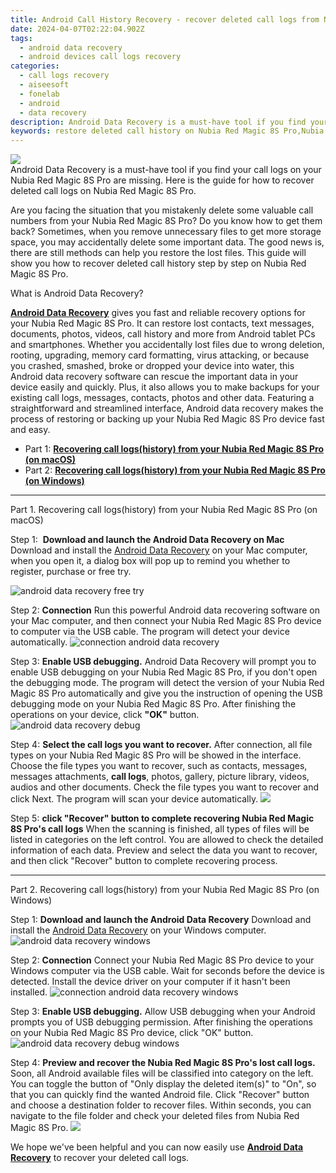 ```yaml
---
title: Android Call History Recovery - recover deleted call logs from Nubia Red Magic 8S Pro
date: 2024-04-07T02:22:04.902Z
tags: 
  - android data recovery
  - android devices call logs recovery
categories: 
  - call logs recovery
  - aiseesoft
  - fonelab
  - android
  - data recovery
description: Android Data Recovery is a must-have tool if you find your call logs on your Nubia Red Magic 8S Pro are missing. Here is the guide for how to recover deleted call logs on Nubia Red Magic 8S Pro.
keywords: restore deleted call history on Nubia Red Magic 8S Pro,Nubia Red Magic 8S Pro call logs recovery,Regain missing call history on Nubia Red Magic 8S Pro,retrieve wiped call logs Nubia Red Magic 8S Pro,undelete call numbers from Nubia Red Magic 8S Pro,recover lost recent calls from Nubia Red Magic 8S Pro,Nubia Red Magic 8S Pro deleted call history,how to refind deleted call history from Nubia Red Magic 8S Pro,get back deleted call history from Nubia Red Magic 8S Pro android,how to retrieve call history from Nubia Red Magic 8S Pro,how to get the call history back on Nubia Red Magic 8S Pro,how to retrieve deleted call history from my Nubia Red Magic 8S Pro
---
```


<img src="https://img0mobiles.techidaily.com/images/best-assets/devices/nubia/nubia-red-magic-8s-pro/1.jpg" class="atpl-imgstyle"  />

<div class="atpl-content atpl-for-fonelab-android recover-call-logs">

<div class="atpl-post-description-part-1">
Android Data Recovery is a must-have tool if you find your call logs on your Nubia Red Magic 8S Pro are missing. Here is the guide for how to recover deleted call logs on Nubia Red Magic 8S Pro.
</div>



<div class="atpl-post-description-part-2">
<div class="tpl-content-sub-paragraph-content">
  <p>
    Are you facing the situation that you mistakenly delete some valuable call numbers from your Nubia Red Magic 8S Pro? Do you know how to get them back? Sometimes, when you remove unnecessary files to get more storage space, you may accidentally delete some important data. The good news is, there are still methods can help you restore the lost files. This guide will show you how to recover deleted call history step by step on Nubia Red Magic 8S Pro.
  </p>
</div>
</div>

<div class="atpl-post-description-part-3">
<div class="tpl-content-sub-paragraph-title">
    What is Android Data Recovery?
</div>
<div class="tpl-content-sub-paragraph-content">
  <p>
  <a href="https://tools.techidaily.com/aiseesoft-android-data-recovery/" ><strong>Android Data Recovery</strong></a> gives you fast and reliable recovery options for your Nubia Red Magic 8S Pro. It can restore lost contacts, text messages, documents, photos, videos, call history and more from Android tablet PCs and smartphones. Whether you accidentally lost files due to wrong deletion, rooting, upgrading, memory card formatting, virus attacking, or because you crashed, smashed, broke or dropped your device into water, this Android data recovery software can rescue the important data in your device easily and quickly. Plus, it also allows you to make backups for your existing call logs, messages, contacts, photos and other data. Featuring a straightforward and streamlined interface, Android data recovery makes the process of restoring or backing up your  Nubia Red Magic 8S Pro device fast and easy.
  </p>
</div>
</div>

<ul>
  <li>Part 1: <strong><a href="#p1"> Recovering call logs(history) from your Nubia Red Magic 8S Pro  (on macOS)</a></strong></li>
  <li>Part 2: <strong><a href="#p2"> Recovering call logs(history) from your Nubia Red Magic 8S Pro  (on Windows)</a></strong></li>
</ul>


<!-- Part 1 -->
<a id="p1" name="p1" ></a><hr>

<div>
  <span class="atpl-step-part-style">Part 1. Recovering call logs(history) from your Nubia Red Magic 8S Pro (on macOS)</span>
</div>

<span class="atpl-stepstyle-a"><span>Step 1: </span></span> <strong>Download and launch the Android Data Recovery on Mac</strong>
Download and install the <a href="https://tools.techidaily.com/aiseesoft-android-data-recovery/" >Android Data Recovery</a> on your Mac computer, when you open it, a dialog box will pop up to remind you whether to register, purchase or free try.

<img src="https://tools.techidaily.com/images/apps/aiseesoft/android-data-recovery/mac-free-try.png" class="atpl-imgstyle" alt="android data recovery free try" />

<span class="atpl-stepstyle-a"><span>Step 2: </span></span> <strong>Connection</strong>
Run this powerful Android data recovering software on your Mac computer, and then connect your Nubia Red Magic 8S Pro device to computer via the USB cable. The program will detect your device automatically.
<img src="https://tools.techidaily.com/images/apps/aiseesoft/android-data-recovery/mac-connection-interface.jpg" class="atpl-imgstyle" alt="connection android data recovery" />

<span class="atpl-stepstyle-a"><span>Step 3: </span></span> <strong>Enable USB debugging.</strong>
Android Data Recovery will prompt you to enable USB debugging on your Nubia Red Magic 8S Pro, if you don't open the debugging mode. The program will detect the version of your Nubia Red Magic 8S Pro automatically and give you the instruction of opening the USB debugging mode on your Nubia Red Magic 8S Pro. After finishing the operations on your device, click <strong>"OK"</strong> button.
<img src="https://tools.techidaily.com/images/apps/aiseesoft/android-data-recovery/mac-android-usb-debug.jpg"  class="atpl-imgstyle" alt="android data recovery debug" />

<span class="atpl-stepstyle-a"><span>Step 4: </span></span> <strong>Select the call logs you want to recover.</strong>
After connection, all file types on your Nubia Red Magic 8S Pro will be showed in the interface. Choose the file types you want to recover, such as contacts, messages, messages attachments, <b>call logs</b>, photos, gallery, picture library, videos, audios and other documents. Check the file types you want to recover and click Next. The program will scan your device automatically.
<img src="https://tools.techidaily.com/images/apps/aiseesoft/android-data-recovery/mac-choose-type-call-logs.jpg" class="atpl-imgstyle"  />

<span class="atpl-stepstyle-a"><span>Step 5: </span></span> <strong>click "Recover" button to  complete recovering Nubia Red Magic 8S Pro's call logs</strong>
When the scanning is finished, all types of files will be listed in categories on the left control. You are allowed to check the detailed information of each data. Preview and select the data you want to recover, and then click "Recover" button to complete recovering process.


<a id="p2" name="p2"></a><hr>

<!-- Part 2 -->
<div>
  <span class="atpl-step-part-style">Part 2. Recovering call logs(history) from your Nubia Red Magic 8S Pro (on Windows)</span>
</div>

<span class="atpl-stepstyle-a"><span>Step 1: </span></span> <strong>Download and launch the Android Data Recovery</strong>
Download and install the <a href="https://tools.techidaily.com/aiseesoft-android-data-recovery/" >Android Data Recovery</a> on your Windows computer.
<img src="https://tools.techidaily.com/images/apps/aiseesoft/android-data-recovery/win-start-interface.png"  class="atpl-imgstyle" alt="android data recovery windows" />

<span class="atpl-stepstyle-a"><span>Step 2: </span></span> <strong>Connection</strong>
Connect your Nubia Red Magic 8S Pro device to your Windows computer via the USB cable. Wait for seconds before the device is detected. Install the device driver on your computer if it hasn't been installed.
<img src="https://tools.techidaily.com/images/apps/aiseesoft/android-data-recovery/win-connection-interface.png" class="atpl-imgstyle" alt="connection android data recovery windows" />

<span class="atpl-stepstyle-a"><span>Step 3: </span></span> <strong>Enable USB debugging.</strong>
Allow USB debugging when your Android prompts you of USB debugging permission. After finishing the operations on your Nubia Red Magic 8S Pro device, click "OK" button.
<img src="https://tools.techidaily.com/images/apps/aiseesoft/android-data-recovery/win-android-usb-debug.png" class="atpl-imgstyle" alt="android data recovery debug windows" />

<span class="atpl-stepstyle-a"><span>Step 4: </span></span> <strong>Preview and recover the Nubia Red Magic 8S Pro's lost call logs.</strong>
Soon, all Android available files will be classified into category on the left. You can toggle the button of "Only display the deleted item(s)" to "On", so that you can quickly find the wanted Android file. Click "Recover" button and choose a destination folder to recover files. Within seconds, you can navigate to the file folder and check your deleted files from Nubia Red Magic 8S Pro.
<img src="https://tools.techidaily.com/images/apps/aiseesoft/android-data-recovery/win-recover-call-logs.png" class="atpl-imgstyle"  />

<div class="atpl-post-description-part-4">
<div class="tpl-content-sub-paragraph-normal">
    <p>
        We hope we've been helpful and you can now easily use <a href="https://tools.techidaily.com/aiseesoft-android-data-recovery/" ><strong>Android Data Recovery</strong></a> to recover your deleted call logs.
    </p>
</div>
</div>

<ins class="adsbygoogle"
     style="display:block"
     data-ad-client="ca-pub-7571918770474297"
     data-ad-slot="8358498916"
     data-ad-format="auto"
     data-full-width-responsive="true"></ins>



</div>
<ins class="adsbygoogle"
    style="display:block"
    data-ad-format="autorelaxed"
    data-ad-client="ca-pub-7571918770474297"
    data-ad-slot="1223367746"></ins>
